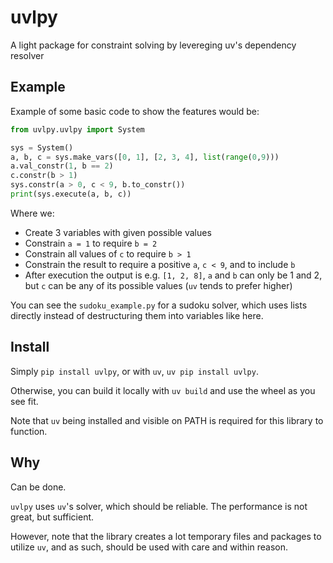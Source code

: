 # uvlpy
A light package for constraint solving by levereging uv's dependency resolver

## Example
Example of some basic code to show the features would be:
```py
from uvlpy.uvlpy import System

sys = System()
a, b, c = sys.make_vars([0, 1], [2, 3, 4], list(range(0,9)))
a.val_constr(1, b == 2)
c.constr(b > 1)
sys.constr(a > 0, c < 9, b.to_constr())
print(sys.execute(a, b, c))
```
Where we:
- Create 3 variables with given possible values
- Constrain `a = 1` to require `b = 2`
- Constrain all values of `c` to require `b > 1`
- Constrain the result to require a positive `a`, `c < 9`, and to include `b`
- After execution the output is e.g. `[1, 2, 8]`, `a` and `b` can only be 1 and 2, but `c` can be any of its possible values (`uv` tends to prefer higher)

You can see the `sudoku_example.py` for a sudoku solver, 
which uses lists directly instead of destructuring them into variables like here.

## Install
Simply `pip install uvlpy`, or with `uv`, `uv pip install uvlpy`.

Otherwise, you can build it locally with `uv build` and use the wheel as you see fit.

Note that `uv` being installed and visible on PATH is required for this library to function.

## Why
Can be done. 

`uvlpy` uses `uv`'s solver, which should be reliable. The performance is not great, but sufficient.

However, note that the library creates a lot temporary files and packages to utilize `uv`, and as such, should be used with care and within reason.
